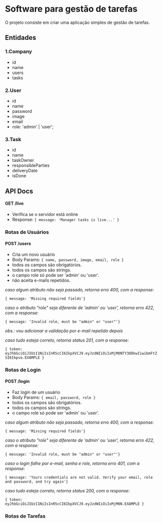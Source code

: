 # Software para gestão de tarefas

O projeto consiste em criar uma aplicação simples de gestão de tarefas.

## Entidades

### 1.Company

- id
- name
- users
- tasks

### 2.User

- id
- name
- password
- image
- email
- role: 'admin' | 'user';

### 3.Task

- id
- name
- taskOwner
- responsibleParties
- deliveryDate
- isDone

## API Docs

#### GET /live

- Verifica se o servidor está online
- Response: `{ message: 'Manager tasks is live...' }`

### Rotas de Usuários

#### POST /users

- Cria um novo usuário
- Body Params:
  `{ name, password, image, email, role }`
- todos os campos são obrigatórios.
- todos os campos são strings.
- o campo role só pode ser 'admin' ou 'user'.
- não aceita e-mails repetidos.

_caso algum atributo não seja passado, retorna erro 400, com a response:_

`{ message: 'Missing required fields'}`

_caso o atributo "role" seja diferente de 'admin' ou 'user', retorna erro 422, com a response:_

`{ message: 'Invalid role, must be "admin" or "user"'}`

_obs.: vou adicionar a validação por e-mail repetido depois_

_caso tudo esteja correto, retorna status 201, com a response:_

`{ token: eyJhbGciOiJIUzI1NiIsInR5cCI6IkpXVCJ9.eyJzdWIiOiIxMjM0NTY3ODkwIiwibmFtZSI6Ikpva.EXAMPLE }`

### Rotas de Login

#### POST /login

- Faz login de um usuário
- Body Params:
  `{ email, password, role }`
- todos os campos são obrigatórios.
- todos os campos são strings.
- o campo role só pode ser 'admin' ou 'user'.

_caso algum atributo não seja passado, retorna erro 400, com a response:_

`{ message: 'Missing required fields'}`

_caso o atributo "role" seja diferente de 'admin' ou 'user', retorna erro 422, com a response:_

`{ message: 'Invalid role, must be "admin" or "user"'}`

_caso o login falhe por e-mail, senha e role, retorna erro 401, com a response:_

`{ message: 'Yours credentials are not valid. Verify your email, role and password, and try again'}`

_caso tudo esteja correto, retorna status 200, com a response:_

`{ token: eyJhbGciOiJIUzI1NiIsInR5cCI6IkpXVCJ9.eyJzdWIiOiIxMjM0N.EXAMPLE }`

### Rotas de Tarefas
